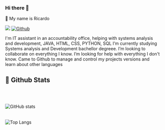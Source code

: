 ### Hi there 👋


🧔 My name is Ricardo

![](https://visitor-badge.laobi.icu/badge?page_id=RicardoPiza.RicardoPiza)
[![Github](https://img.shields.io/github/followers/RicardoPiza?label=Follow&style=social)](https://github.com/RicardoPiza)


I'm IT assistant in an accountability office, helping with systems analysis and development, JAVA, HTML, CSS, PYTHON, SQL
I’m currently studying Systems analysis and Development bachellor degreee.
I’m looking to collaborate on everything I know.
I’m looking for help with everything I don't know.
Came to Github to manage and control my projects versions and learn about other languages



<h2>👑 Github Stats</h2>


<br><br>

![GitHub stats](https://github-readme-stats.vercel.app/api?username=RicardoPiza&show_icons=true&theme=tokyonight)<Br><br><br>
![Top Langs](https://github-readme-stats.vercel.app/api/top-langs/?username=RicardoPiza&theme=tokyonight)



